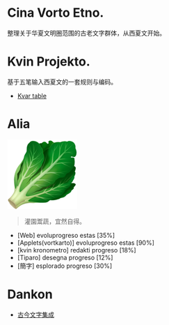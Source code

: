 # Cina Vorto Etno.
整理关于华夏文明圈范围的古老文字群体，从西夏文开始。

# Kvin Projekto.
基于五笔输入西夏文的一套规则与编码。

- [Kvar table](https://github.com/tangut/kvina.md)

# Alia
![晚菘计划](/res/cabbage.png)

> 灌園鬻蔬，宜然自得。

- [Web] evoluprogreso estas [35%]
- [Applets(vortkarto)] evoluprogreso estas [90%]
- [kvin kronometro] redakti progreso [18%]
- [Tiparo] desegna progreso [12%]
- [簡字] esplorado progreso [30%]

# Dankon
- [古今文字集成](http://ccamc.org/)
